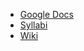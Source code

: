 * [Google Docs](https://drive.google.com/drive/u/1/folders/1D9DBCS8h_l8S67UWcU9kEKSRAmkPvPLm)
* [Syllabi](https://docs.google.com/spreadsheets/d/1ktsaWSc5Dh0_Ezrd3_M9AdC8nKD_RUhhHxmIbPQ2pIU/edit?usp=sharing)
* [Wiki](https://github.com/icpc/coaches/wiki)
